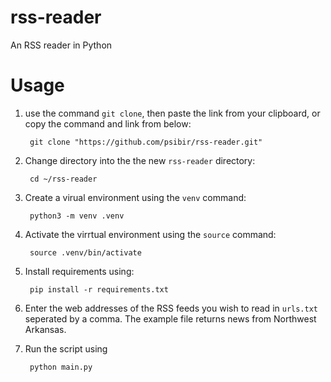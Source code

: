 # rss-reader
An RSS reader in Python
# Usage
1. use the command `git clone`, then paste the link from your clipboard, or copy the command and link from below:


        git clone "https://github.com/psibir/rss-reader.git"
        
        
2. Change directory into the the new `rss-reader` directory:


        cd ~/rss-reader


3. Create a virual environment using the `venv` command:
        
        
        python3 -m venv .venv
        
        
4. Activate the virrtual environment using the `source` command:


        source .venv/bin/activate


5. Install requirements using:


        pip install -r requirements.txt


6. Enter the web addresses of the RSS feeds you wish to read in `urls.txt` seperated by a comma. The example file returns news from Northwest Arkansas.

7. Run the script using 


        python main.py



